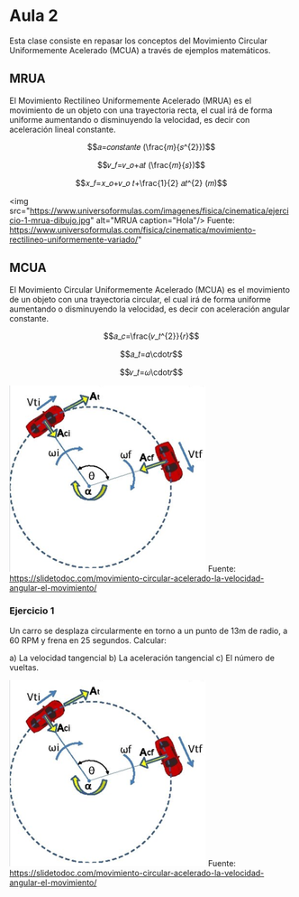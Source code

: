 <h1>Aula 2</h1>

Esta clase consiste en repasar los conceptos del Movimiento Circular Uniformemente Acelerado (MCUA) a través de ejemplos matemáticos.

<h2>MRUA</h2>

El Movimiento Rectilíneo Uniformemente Acelerado (MRUA) es el movimiento de un objeto con una trayectoria recta, el cual irá de forma uniforme aumentando o disminuyendo la velocidad, es decir con aceleración lineal constante.

$$𝑎=𝑐𝑜𝑛𝑠𝑡𝑎𝑛𝑡𝑒 (\frac{𝑚}{𝑠^{2}})$$

$$𝑣_𝑓=𝑣_𝑜+𝑎𝑡 (\frac{𝑚}{𝑠})$$

$$𝑥_𝑓=𝑥_𝑜+𝑣_𝑜 𝑡+\frac{1}{2} 𝑎𝑡^{2} (𝑚)$$

<img src="https://www.universoformulas.com/imagenes/fisica/cinematica/ejercicio-1-mrua-dibujo.jpg" alt="MRUA caption="Hola"/>
Fuente: https://www.universoformulas.com/fisica/cinematica/movimiento-rectilineo-uniformemente-variado/"

<h2>MCUA</h2>

El Movimiento Circular Uniformemente Acelerado (MCUA) es el movimiento de un objeto con una trayectoria circular, el cual irá de forma uniforme aumentando o disminuyendo la velocidad, es decir con aceleración angular constante.

$$𝑎_𝑐=\frac{𝑣_𝑡^{2}}{𝑟}$$

$$𝑎_𝑡=𝛼\cdot𝑟$$

$$𝑣_𝑡=𝜔\cdot𝑟$$

$$$$

![MCUA](image.png)
Fuente: https://slidetodoc.com/movimiento-circular-acelerado-la-velocidad-angular-el-movimiento/

<h3>Ejercicio 1</h3>

Un carro se desplaza circularmente en torno a un punto de 13m de radio, a 60 RPM y frena en 25 segundos. Calcular:

a) La velocidad tangencial
b) La aceleración tangencial 
c) El número de vueltas.

![MCUA](image.png)
Fuente: https://slidetodoc.com/movimiento-circular-acelerado-la-velocidad-angular-el-movimiento/



<img src="" alt="" caption="Hola"/>